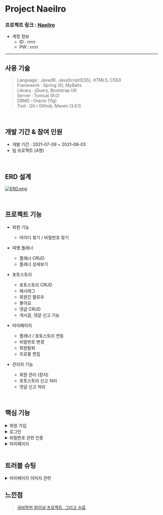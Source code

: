 Project Naeilro
================

 ### 프로젝트 링크 : [Naeilro](https://bit.ly/3iNIjDn)



* 계정 정보
   * ID : rrrrr
   * PW : rrrrr
------------------------------

사용 기술
-----------------
>Language : Java(8), JavaScript(ES5), HTML5, CSS3      
>Framework : Spring (5), MyBatis      
>Library : jQuery, Bootstrap (4)        
>Server : Tomcat (9.0)        
>DBMS : Oracle (11g)        
>Tool : Git / GIthub, Maven (3.6.1)                

</br>

개발 기간 & 참여 인원  
-----------------
* 개발 기간 : 2021-07-09 ~ 2021-08-03        
* 팀 프로젝트 (4명)

</br>


ERD 설계
-----------------
[![ERD.png](https://i.postimg.cc/vZgt05C7/ERD.png)](https://postimg.cc/68KZ34WT)

</br>

프로젝트 기능
-----------------
  * 회원 기능   
    * 아이디 찾기 / 비밀번호 찾기     
   
  * 여행 플래너
    * 플래너 CRUD
    * 플래너 상세보기
             
  * 포토스토리
    * 포토스토리 CRUD
    * 해시태그
    * 회원간 팔로우
    * 좋아요
    * 댓글 CRUD
    * 게시글, 댓글 신고 기능   
 
   * 마이페이지 
      * 플래너 / 포토스토리 연동
      * 비밀번호 변경
      * 회원탈퇴
      * 프로필 편집

   * 관리자 기능
     * 회원 관리 (정지)
     * 포토스토리 신고 처리
     * 댓글 신고 처리
     
 </br>
 
 핵심 기능
 -----------
<details>
<summary>회원 가입</summary>
<div markdown="1">

회원가입

</div>
</details>
 
<details>
<summary>로그인</summary>
<div markdown="1">



</div>
</details>

 <details>
<summary>비밀번호 관련 인증</summary>
<div markdown="1">

인증

</div>
</details>

<details>
<summary>마이페이지</summary>
<div markdown="1">

마이페이지

</div>
</details>
  </br>
  
  트러블 슈팅
 -----------
 <details>
<summary>마이페이지 이미지 관련</summary>
<div markdown="1">
 
 ### 원인

- 프로필 이미지 변경시memberProfile 테이블에 ProfileSaveName 데이터가 삭제되지 않고 추가 되기 때문에   
기존 사용했던 selectone으로 조회하지 못해 이미지 데이터를 찾아오는데 에러 발생

### 해결

- ProfileSaveName 의 마지막 데이터만 불러오게 SQL 구문 수정

```sql
SELECT * FROM(
    SELECT 
        * 
    FROM member_profile
    	ORDER BY ROWNUM DESC)
		WHERE ROWNUM = 1 and member_id = #{memberId}
```
 </div>
</details>
 

  느낀점
  ----------
  >[국비학원 파이널 프로젝트, 그리고 수료](https://bit.ly/2VwlLOs)
